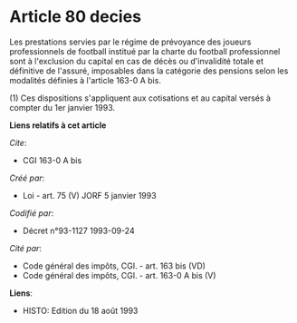 # Article 80 decies

Les prestations servies par le régime de prévoyance des joueurs professionnels de football institué par la charte du football
professionnel sont à l'exclusion du capital en cas de décès ou d'invalidité totale et définitive de l'assuré, imposables dans
la catégorie des pensions selon les modalités définies à l'article 163-0 A bis.

(1) Ces dispositions s'appliquent aux cotisations et au capital versés à compter du 1er janvier 1993.

**Liens relatifs à cet article**

_Cite_:

  - CGI 163-0 A bis

_Créé par_:

  - Loi - art. 75 (V) JORF 5 janvier 1993

_Codifié par_:

  - Décret n°93-1127 1993-09-24

_Cité par_:

  - Code général des impôts, CGI. - art. 163 bis (VD)
  - Code général des impôts, CGI. - art. 163-0 A bis (V)

**Liens**:

  - HISTO: Edition du 18 août 1993
